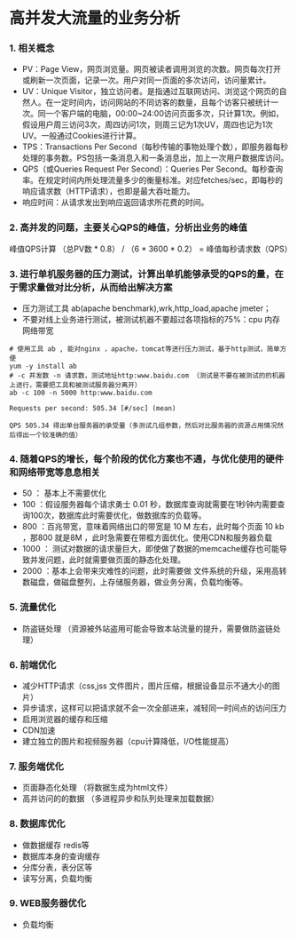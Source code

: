 # 高并发大流量的业务分析

### 1.  相关概念
- PV：Page View，网页浏览量。网页被读者调用浏览的次数。网页每次打开或刷新一次页面，记录一次。用户对同一页面的多次访问，访问量累计。
- UV：Unique Visitor，独立访问者。是指通过互联网访问、浏览这个网页的自然人。在一定时间内，访问网站的不同访客的数量，且每个访客只被统计一次。同一个客户端的电脑，00:00~24:00访问页面多次，只计算1次。例如，假设用户周三访问3次，周四访问1次，则周三记为1次UV，周四也记为1次UV。一般通过Cookies进行计算。
- TPS：Transactions Per Second（每秒传输的事物处理个数），即服务器每秒处理的事务数。PS包括一条消息入和一条消息出，加上一次用户数据库访问。
- QPS（或Queries  Request Per Second）：Queries Per Second。每秒查询率。在规定时间内所处理流量多少的衡量标准。对应fetches/sec，即每秒的响应请求数（HTTP请求），也即是最大吞吐能力。
- 响应时间：从请求发出到响应返回请求所花费的时间。

### 2. 高并发的问题，主要关心QPS的峰值，分析出业务的峰值

峰值QPS计算 （总PV数 * 0.8） / （6 * 3600 * 0.2） = 峰值每秒请求数（QPS）

### 3. 进行单机服务器的压力测试，计算出单机能够承受的QPS的量，在于需求量做对比分析，从而给出解决方案
- 压力测试工具 ab(apache benchmark),wrk,http_load,apache jmeter；
- 不要对线上业务进行测试，被测试机器不要超过各项指标的75%：cpu 内存 网络带宽
```bach
# 使用工具 ab , 能对nginx ，apache，tomcat等进行压力测试，基于http测试，简单方便
yum -y install ab
# -c 并发数 -n 请求数，测试地址http:www.baidu.com （测试是不要在被测试的的机器上进行，需要把工具和被测试服务器分离开）
ab -c 100 -n 5000 http:www.baidu.com

Requests per second: 505.34 [#/sec] (mean)

QPS 505.34 得出单台服务器的承受量（多测试几组参数，然后对比服务器的资源占用情况然后得出一个较准确的值）
```


### 4. 随着QPS的增长，每个阶段的优化方案也不通，与优化使用的硬件和网络带宽等息息相关
- 50 ： 基本上不需要优化
- 100 ：假设服务器每个请求勇士 0.01 秒，数据库查询就需要在1秒钟内需要查询100次，数据库此时需要优化，做数据库的负载等。
- 800 ：百兆带宽，意味着网络出口的带宽是 10 M 左右，此时每个页面 10 kb ，那800 就是8M ，此时急需要在带框方面优化。使用CDN和服务器负载
- 1000 ： 测试对数据的请求量巨大，即使做了数据的memcache缓存也可能导致并发问题，此时就需要做页面的静态化处理。
- 2000 ：基本上会带来灾难性的问题，此时需要做 文件系统的升级，采用高转数磁盘，做磁盘整列，上存储服务器，做业务分离，负载均衡等。


### 5.  流量优化
- 防盗链处理 （资源被外站盗用可能会导致本站流量的提升，需要做防盗链处理）

### 6. 前端优化
- 减少HTTP请求（css,jss 文件图片，图片压缩，根据设备显示不通大小的图片）
- 异步请求，这样可以把请求就不会一次全部进来，减轻同一时间点的访问压力
- 启用浏览器的缓存和压缩
- CDN加速
- 建立独立的图片和视频服务器（cpu计算降低，I/O性能提高）

### 7. 服务端优化
- 页面静态化处理 （将数据生成为html文件）
- 高并访问的的数据 （多进程异步和队列处理来加载数据）

### 8. 数据库优化
- 做数据缓存 redis等
- 数据库本身的查询缓存
- 分库分表，表分区等
- 读写分离，负载均衡

### 9. WEB服务器优化
- 负载均衡